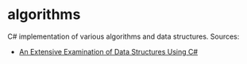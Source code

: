 algorithms
==========

C# implementation of various algorithms and data structures.
Sources:
* [An Extensive Examination of Data Structures Using C#](http://msdn.microsoft.com/en-us/library/hh830851(v=vs.80).aspx)
